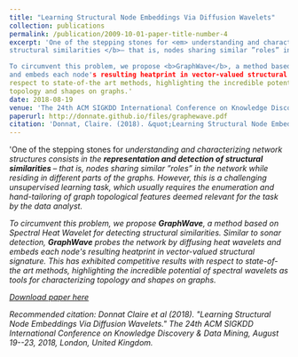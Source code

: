 ```yaml
---
title: "Learning Structural Node Embeddings Via Diffusion Wavelets"
collection: publications
permalink: /publication/2009-10-01-paper-title-number-4
excerpt: 'One of the stepping stones for <em> understanding and characterizing network structures consists in the <b>representation and detection of
structural similarities </b>– that is, nodes sharing similar ”roles” in the network while residing in different parts of the graphs. However, this is a challenging unsupervised learning task, which usually requires the enumeration and hand-tailoring of graph topological features deemed relevant for the task by the data analyst.

To circumvent this problem, we propose <b>GraphWave</b>, a method based on Spectral Heat Wavelet for detecting structural similarities. Similar to sonar detection, <b>GraphWave</b> probes the network by diffusing heat wavelets 
and embeds each node's resulting heatprint in vector-valued structural signature. This has exhibited competitive results with
respect to state-of-the art methods, highlighting the incredible potential of spectral wavelets as tools for characterizing
topology and shapes on graphs.'
date: 2018-08-19
venue: 'The 24th ACM SIGKDD International Conference on Knowledge Discovery & Data Mining, August 19--23, 2018, London, United Kingdom'
paperurl: http://donnate.github.io/files/graphewave.pdf
citation: 'Donnat, Claire. (2018). &quot;Learning Structural Node Embeddings Via Diffusion Wavelets.&quot; <i>The 24th ACM SIGKDD International Conference on Knowledge Discovery & Data Mining, August 19--23, 2018, London, United Kingdom</i>.'
---
```

'One of the stepping stones for <em> understanding and characterizing network structures consists in the <b>representation and detection of
structural similarities </b>– that is, nodes sharing similar ”roles” in the network while residing in different parts of the graphs. However, this is a challenging unsupervised learning task, which usually requires the enumeration and hand-tailoring of graph topological features deemed relevant for the task by the data analyst.

To circumvent this problem, we propose <b>GraphWave</b>, a method based on Spectral Heat Wavelet for detecting structural similarities. Similar to sonar detection, <b>GraphWave</b> probes the network by diffusing heat wavelets 
and embeds each node's resulting heatprint in vector-valued structural signature. This has exhibited competitive results with
respect to state-of-the art methods, highlighting the incredible potential of spectral wavelets as tools for characterizing
topology and shapes on graphs.

[Download paper here](https://arxiv.org/pdf/1710.10321.pdf)

Recommended citation: Donnat Claire et al (2018). "Learning Structural Node Embeddings Via Diffusion Wavelets." <i>The 24th ACM SIGKDD International Conference on Knowledge Discovery & Data Mining, August 19--23, 2018, London, United Kingdom</i>.
